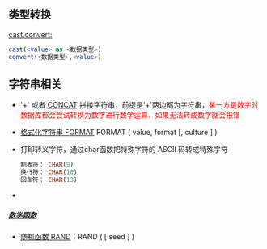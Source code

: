 ## 类型转换

<a href='https://docs.microsoft.com/zh-cn/sql/t-sql/functions/cast-and-convert-transact-sql?view=sql-server-2017'>cast,convert:</a>

```SQL
cast(<value> as <数据类型>)
convert(<数据类型>,<value>)
```

## 字符串相关

- '+' 或者 <a href='https://docs.microsoft.com/zh-cn/sql/t-sql/functions/concat-transact-sql?view=sql-server-2017'>CONCAT</a> 拼接字符串，前提是'+'两边都为字符串，<font color='red'>某一方是数字时数据库都会尝试转换为数字进行数学运算，如果无法转成数字就会报错</font>
- <a href='https://docs.microsoft.com/zh-cn/sql/t-sql/functions/format-transact-sql?view=sql-server-2017'>格式化字符串 FORMAT</a> FORMAT ( value, format [, culture ] ) 
- 打印转义字符，通过char函数把特殊字符的 ASCII 码转成特殊字符
  
  ```SQL
  制表符： CHAR(9)
  换行符： CHAR(10)
  回车符： CHAR(13)
  ```
- 

##### <a href='https://docs.microsoft.com/zh-cn/sql/t-sql/functions/mathematical-functions-transact-sql?view=sql-server-2017'>数学函数

- <a href='https://docs.microsoft.com/zh-cn/sql/t-sql/functions/rand-transact-sql?view=sql-server-2017'>随机函数 RAND</a>：RAND ( [ seed ] ) 
